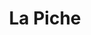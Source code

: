 ---
title: La Piche
nombre_comunidad: La Piche
municipio: Toluviejo
departamento: Sucre
descripcion: >-
  Comunidad campesina e indígena de Tolúviejo en los Montes de María. Tiene una
  dinámica comunitaria muy rica, con proyectos de atención infantil juvenil y
  familiar desde la Iglesia. También es zona forestal y minera por lo que hay
  proyectos de conservación de la serranía, de cultivos de cacao, rutas
  turísticas y explotación de la piedra caliza. Falta cohesionar mejor las
  iniciativas. Cuenta con un hostal y una Casa indígena
num_personas: 618
num_familias: 235
min_distancia_casco_urbano: 12
km_distancia_casco_urbano: 8
vias_acceso: 'via principal  pavimentada en mal estado '
infraestructura_comunitaria:
  - Instituciones educativas (IE)
  - Espacios deportivos
  - Casa Indígena
  - Hostal
notas_infraestructura_comunitaria: Cancha de fútbol con pantalla y cancha con pasto natural.
liderazgo_comunidad:
  - Asociaciones de productores que trabajan por sus objetivos individuales
  - ' más no tienen tejido entre sí'
  - ' la base social es amplia y en temas ambientales'
  - |2-
     productivos y comunitarios
    se requiere fortalecer comunitariamente
    Producción artesanal asociada para talla de la piedra
  - >-

    Satisfacción de FDS (explicar siglas) en metodologias de diálogo comunitario
    para usar el arte
  - ' la lúdica y cultura para hacer procesos de sanación '
inclusion_diversidad_genero: >-
  Niños y jóvenes en hijos de luz, apoyo de "roca madre"

  Cabildo Zenú, (360personas en el Cabildo)

  20 jóvenes en proceso de participación de iglesia cristiana.

  No hay organización de mujeres con enfoque de género, pero sí están vinculadas
  en actividades productivas alrededor del picado de la Piedra.
comentarios_conectividad: Hay acceso a internet, se mantiene estable si hay energía eléctrica
punto_SOLE: Institución educativa
comentarios_punto_SOLE:
  - INSTITUCIÓN EDUCATIVA LA PICHE.
ppales_actividades_economicas_vocacion_productiva:
  - Turismo de naturaleza
  - Minería
comentarios_ppales_actividades_economicas_vocacion_productiva: |-
  Turismo de naturaleza.
  Minería artesanal.
comunidad_sostenible_uso_suelo: |-
  Zona de amortiguamiento de Serrania de Coraza
  Minería artesanal
  Producción agropecuaria
org_con_proyeccion:
  - Ecorruta
  - Asomineros de la Piche
  - Los independientes
servicios_publicos_comunidades_focalizadas:
  - Acueducto-Toluviejo
comunidades_focalizadas_educacion_infraestructura_educativa:
  - Institución educativa
comunidades_focalizadas_practicas_organizativas:
  - Asociación piscícola
  - Proyecto hijos de luz
  - Fundación para el Progreso y Desarrollo Familiar Social y humano
  - Conservación de la reserva forestal
  - Ecoruta
  - Asociación mineros de la Piche
  - La empresa Asociacion Agropecuaria Comunidad El Mango
  - Consejo Comunitario Ascocolando
  - Asociación de artesanos de la Piche
  - Consejo Comunitario Socilando
conectividad_minima: Bueno
iniciativas_priorizadas:
  - Minería
  - Turismo
org_focalizada:
  - Ecorruta
  - ASOMIL
  - Asociación Artesanos
riesgo: Bajo
otros_programas_USAID:
  - Nuestra Tierra Próspera
  - Riqueza Natural
alianzas_colaboradores:
  - Hay 6 empresas de minería
  - ' 3 comunitarias'
  - ' y tres independientes'
  - ' Pedramar'
  - ' Ecomarmol'
  - ' No han tenido intervención del SENA Ni trabajan articuladamente. (generan 100 empleos aproximadamente). Están en proceso de licencia ambiental y consulta previa. Han recibido apoyo de PNUD '
posibilidad_iniciativas_conjuntas_aliados_2:
  - Empresas de minería
actividades_ocio:
  - >-
    "Proyecto ""Hijos de la luz"" (Grupo folclórico con propietaria de Roca
    Madre)"
medios_comunicacion_narrativas_locales: []
num_visitas_realizadas: 40
num_diagnosticos_rurales_participativos_realizados: 1
infraestructura_salud_atencion_psicosocial:
  - Acompañamiento del PNUD
notas_infraestructura_salud_atencion_psicosocial: Acompañamiento del PNUD (cerrado).
num_visitas_predio: 5
url: /reportes/la-piche
layout: comunidad
download_file: /reportes/la-piche.pdf

---